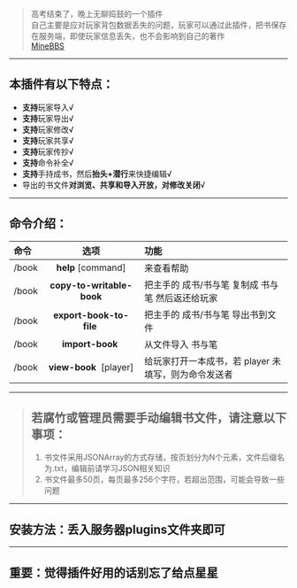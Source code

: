 > 高考结束了，晚上无聊捣鼓的一个插件  
> 自己主要是应对玩家背包数据丢失的问题，玩家可以通过此插件，把书保存在服务端，即使玩家信息丢失，也不会影响到自己的著作  
> [MineBBS](https://www.minebbs.com/resources/1-13-x-1-17-bookedit.2553/)  

---

## 本插件有以下特点：
- **支持**玩家导入√
- **支持**玩家导出√
- **支持**玩家修改√
- **支持**玩家共享√
- **支持**玩家传抄√
- **支持**命令补全√
- **支持**手持成书，然后**抬头+潜行**来快捷编辑√
- 导出的书文件**对浏览、共享和导入开放，对修改关闭**√

---

## 命令介绍：

| 命令 | 选项 | 功能 |
| :-----| :----: | :---- |
| /book | **help** [command] | 来查看帮助​
| /book | **copy-to-writable-book** | 把主手的 成书/书与笔 复制成 书与笔 然后返还给玩家​
| /book | **export-book-to-file** <file> | 把主手的 成书/书与笔 导出书到文件​
| /book | **import-book** <file> | 从文件导入 书与笔​
| /book | **view-book** <file> [player] | 给玩家打开一本成书，若 player 未填写，则为命令发送者​

---

> ## 若腐竹或管理员需要手动编辑书文件，请注意以下事项：
> 1. 书文件采用JSONArray的方式存储，按页划分为N个元素，文件后缀名为.txt，编辑前请学习JSON相关知识
> 2. 书文件最多50页，每页最多256个字符，若超出范围，可能会导致一些问题

---

## 安装方法：丢入服务器plugins文件夹即可

---

## 重要：觉得插件好用的话别忘了给点星星 